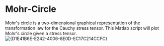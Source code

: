 # Mohr-Circle
Mohr's circle is a two-dimensional graphical representation of the transformation law for the Cauchy stress tensor. This Matlab script will plot Mohr's circle given a stress tensor.
![{D1E41B6E-E242-4006-8E0D-EC17C214CCFC}](https://github.com/user-attachments/assets/546e9df6-f6c4-48d8-b353-d1d02de047d0)
